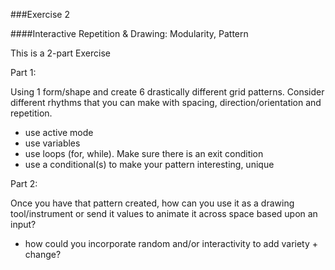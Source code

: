 ###Exercise 2

 ####Interactive Repetition & Drawing: Modularity, Pattern

 This is a 2-part Exercise

 

Part 1:

 Using 1 form/shape and create 6 drastically different grid patterns. Consider different rhythms that you can make with spacing, direction/orientation and repetition. 

 - use active mode
 - use variables
 - use loops (for, while). Make sure there is an exit condition
 - use a conditional(s) to make your pattern interesting, unique


Part 2:

Once you have that pattern created, how can you use it as a drawing tool/instrument or send it values to animate it across space based upon an input?
 - how could you incorporate random and/or interactivity to add variety + change?